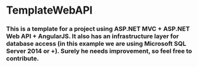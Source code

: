 # TemplateWebAPI

### This is a template for a project using ASP.NET MVC + ASP.NET Web API + AngularJS. It also has an infrastructure layer for database access (in this example we are using Microsoft SQL Server 2014 or +). Surely he needs improvement, so feel free to contribute.
